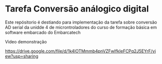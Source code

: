 
# Tarefa Conversão análogico digital

Este repósitorio é destiando para implementação da tarefa sobre conversão AD serial da unidde 4 de microntroladores do curso de formação básica em software embarcado do Embarcatech

Video demonstração

https://drive.google.com/file/d/1k4lOTMmmb4pnVZFwIfkIeFCPq2J5EYrF/view?usp=sharing

